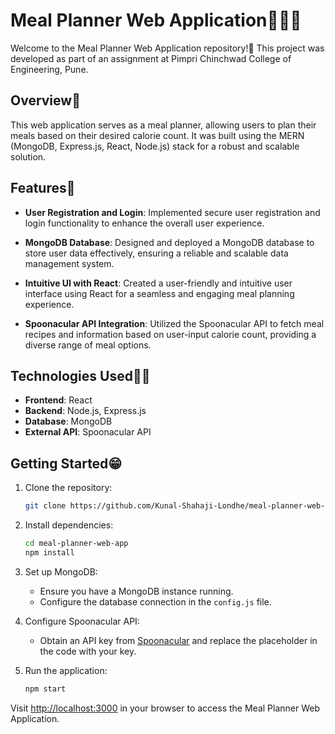 
# Meal Planner Web Application🍕🍔🥗

Welcome to the Meal Planner Web Application repository!🐼 This project was developed as part of an assignment at Pimpri Chinchwad College of Engineering, Pune.

## Overview📖

This web application serves as a meal planner, allowing users to plan their meals based on their desired calorie count. It was built using the MERN (MongoDB, Express.js, React, Node.js) stack for a robust and scalable solution.

## Features🔖

- **User Registration and Login**: Implemented secure user registration and login functionality to enhance the overall user experience.

- **MongoDB Database**: Designed and deployed a MongoDB database to store user data effectively, ensuring a reliable and scalable data management system.

- **Intuitive UI with React**: Created a user-friendly and intuitive user interface using React for a seamless and engaging meal planning experience.

- **Spoonacular API Integration**: Utilized the Spoonacular API to fetch meal recipes and information based on user-input calorie count, providing a diverse range of meal options.

## Technologies Used👨‍💻

- **Frontend**: React
- **Backend**: Node.js, Express.js
- **Database**: MongoDB
- **External API**: Spoonacular API

## Getting Started😁

1. Clone the repository:

   ```bash
   git clone https://github.com/Kunal-Shahaji-Londhe/meal-planner-web-app.git
   ```

2. Install dependencies:

   ```bash
   cd meal-planner-web-app
   npm install
   ```

3. Set up MongoDB:

   - Ensure you have a MongoDB instance running.
   - Configure the database connection in the `config.js` file.

4. Configure Spoonacular API:

   - Obtain an API key from [Spoonacular](https://spoonacular.com/food-api) and replace the placeholder in the code with your key.

5. Run the application:

   ```bash
   npm start
   ```

Visit [http://localhost:3000](http://localhost:3000) in your browser to access the Meal Planner Web Application.


